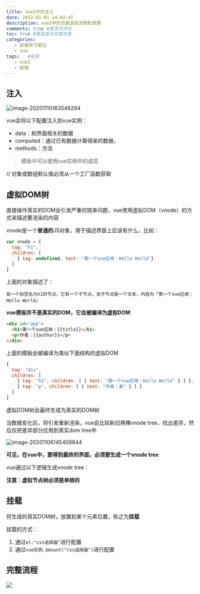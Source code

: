 ```yaml
---
title: vue2中的注入
date: 2022-01-01 14:02:47
description: vue2中的页面渲染流程和原理
comments: true #是否可评论
toc: true #是否显示文章目录
categories: 
   - 前端学习笔记 
   - vue
tags:   #标签
   - vue2
   - 前端
---
```


## 注入

![image-20201110163548294](/images/vue2/基础知识-注入.jpg)

vue会将以下配置注入到vue实例：

- data：和界面相关的数据
- computed：通过已有数据计算得来的数据，
- methods：方法

> 模板中可以使用vue实例中的成员

 // 对象或数组默认值必须从一个工厂函数获取

## 虚拟DOM树

直接操作真实的DOM会引发严重的效率问题，vue使用虚拟DOM（vnode）的方式来描述要渲染的内容

vnode是一个**普通的**JS对象，用于描述界面上应该有什么，比如：

```js
var vnode = {
  tag: "h1",
  children: [
    { tag: undefined, text: "第一个vue应用：Hello World"}
  ]
}
```

上面的对象描述了：

```
有一个标签名为h1的节点，它有一个子节点，该子节点是一个文本，内容为「第一个vue应用：Hello World」
```

**vue模板并不是真实的DOM，它会被编译为虚拟DOM**

```html
<div id="app">
  <h1>第一个vue应用：{{title}}</h1>
  <p>作者：{{author}}</p>
</div>
```

上面的模板会被编译为类似下面结构的虚拟DOM

```js
{
  tag: "div",
  children: [
    { tag: "h1", children: [ { text: "第一个vue应用：Hello World" } ] },
    { tag: "p", children: [ { text: "作者：袁" } ] }
  ]
}
```

虚拟DOM树会最终生成为真实的DOM树


当数据变化后，将引发重新渲染，vue会比较新旧两棵vnode tree，找出差异，然后仅把差异部分应用到真实dom tree中

![image-20201106145409844](/images/vue2/基础知识-生成dom树.jpg)

**可见，在vue中，要得到最终的界面，必须要生成一个vnode tree**

vue通过以下逻辑生成vnode tree：





**注意：虚拟节点树必须是单根的**

## 挂载

将生成的真实DOM树，放置到某个元素位置，称之为**挂载**

挂载的方式：

1. 通过`el:"css选择器"`进行配置
2. 通过`vue实例.$mount("css选择器")`进行配置

## 完整流程

![](/images/vue2/基础知识-完整逻辑.jpg)